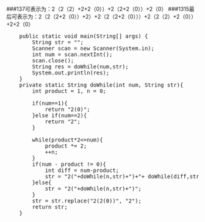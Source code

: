 ###137可表示为：2（2（2）+2+2（0））+2（2+2（0））+2（0）
###1315最后可表示为：2（2（2+2（0））+2）+2（2（2+2（0）））+2（2（2）+2（0））+2+2（0）
<pre>
    public static void main(String[] args) {
        String str = "";
        Scanner scan = new Scanner(System.in);
        int num = scan.nextInt();
        scan.close();
        String res = doWhile(num,str);
        System.out.println(res);
    }
    private static String doWhile(int num, String str){
        int product = 1, n = 0;

        if(num==1){
            return "2(0)";
        }else if(num==2){
            return "2";
        }

        while(product*2<=num){
            product *= 2;
            ++n;
        }
        if(num - product != 0){
            int diff = num-product;
            str = "2("+doWhile(n,str)+")+"+ doWhile(diff,str); 
        }else{
            str = "2("+doWhile(n,str)+")";
        }
        str = str.replace("2(2(0))", "2");
        return str;
    }
</pre>